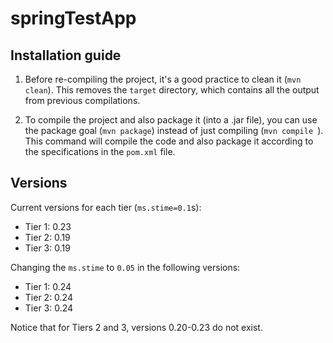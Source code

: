 # springTestApp

## Installation guide
1. Before re-compiling the project, it's a good practice to clean it (`mvn clean`). This removes the `target` directory, which contains all the output from previous compilations.

2. To compile the project and also package it (into a .jar file), you can use the package goal (`mvn package`) instead of just compiling (`mvn compile
   `). This command will compile the code and also package it according to the specifications in the `pom.xml` file.


## Versions
Current versions for each tier (`ms.stime=0.1`s):
- Tier 1: 0.23
- Tier 2: 0.19
- Tier 3: 0.19

Changing the `ms.stime` to `0.05` in the following versions: 
- Tier 1: 0.24
- Tier 2: 0.24
- Tier 3: 0.24

Notice that for Tiers 2 and 3, versions 0.20-0.23 do not exist.